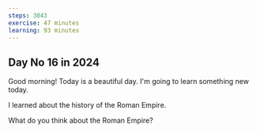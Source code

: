 ```yaml
---
steps: 3043
exercise: 47 minutes
learning: 93 minutes
---
```

## Day No 16 in 2024
Good morning! Today is a beautiful day.
I'm going to learn something new today.

I learned about the history of the Roman Empire.

What do you think about the Roman Empire?
